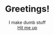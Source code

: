 <h1 align="center">Greetings!</h1>
<p align='center'>
  I make dumb stuff </br>
  <a href="mailto:njaalis2000@gmail.com"> Hit me up</a>
</p>
